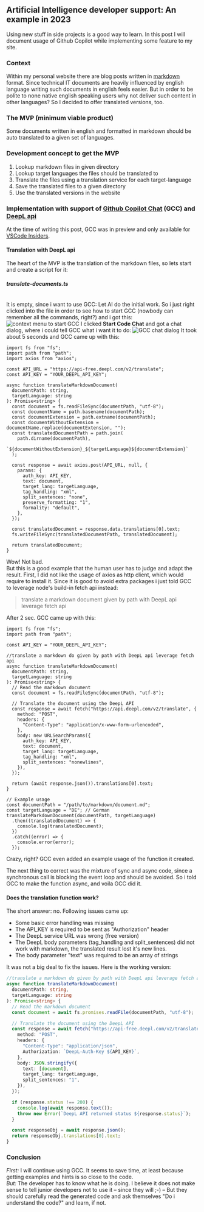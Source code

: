 ## Artificial Intelligence developer support: An example in 2023

Using new stuff in side projects is a good way to learn. In this post I will document usage of Github Copilot while implementing some feature to my site.

### Context

Within my personal website there are blog posts written in [markdown](https://en.wikipedia.org/wiki/Markdown) format. Since technical IT documents are heavily influenced by english language writing such documents in english feels easier. But in order to be polite to none native english speaking users why not deliver such content in other languages? So I decided to offer translated versions, too.

### The MVP (minimum viable product)

Some documents written in english and formatted in markdown should be auto translated to a given set of languages.

### Development concept to get the MVP

1. Lookup markdown files in given directory
1. Lookup target languages the files should be translated to
1. Translate the files using a translation service for each target-language
1. Save the translated files to a given directory
1. Use the translated versions in the website

### Implementation with support of [Github Copilot Chat](https://marketplace.visualstudio.com/items?itemName=GitHub.copilot-chat) (GCC) and [DeepL api](https://www.deepl.com/pro-api)

At the time of writing this post, GCC was in preview and only available for [VSCode Insiders](https://code.visualstudio.com/insiders/).

#### Translation with DeepL api

The heart of the MVP is the translation of the markdown files, so lets start and create a script for it:

##### **translate-documents.ts**

```typescript

```

It is empty, since i want to use GCC: Let AI do the initial work. So i just right clicked into the file in order to see how to start GCC (nowbody can remember all the commands, right?) and i got this:
![context menu to start GCC](/blog/ai-example-01.png)
I clicked **Start Code Chat** and got a chat dialog, where i could tell GCC what i want it to do:
![GCC chat dialog](/blog/ai-example-02.png)
It took about 5 seconds and GCC came up with this:

```
import fs from "fs";
import path from "path";
import axios from "axios";

const API_URL = "https://api-free.deepl.com/v2/translate";
const API_KEY = "YOUR_DEEPL_API_KEY";

async function translateMarkdownDocument(
  documentPath: string,
  targetLanguage: string
): Promise<string> {
  const document = fs.readFileSync(documentPath, "utf-8");
  const documentName = path.basename(documentPath);
  const documentExtension = path.extname(documentPath);
  const documentWithoutExtension = documentName.replace(documentExtension, "");
  const translatedDocumentPath = path.join(
    path.dirname(documentPath),
    `${documentWithoutExtension}_${targetLanguage}${documentExtension}`
  );

  const response = await axios.post(API_URL, null, {
    params: {
      auth_key: API_KEY,
      text: document,
      target_lang: targetLanguage,
      tag_handling: "xml",
      split_sentences: "none",
      preserve_formatting: "1",
      formality: "default",
    },
  });

  const translatedDocument = response.data.translations[0].text;
  fs.writeFileSync(translatedDocumentPath, translatedDocument);

  return translatedDocument;
}

```

Wow! Not bad.  
But this is a good example that the human user has to judge and adapt the result.
First, I did not like the usage of axios as http client, which would require to install it.
Since it is good to avoid extra packages i just told GCC to leverage node's build-in fetch api instead:

> translate a markdown document given by path with DeepL api leverage fetch api

After 2 sec. GCC came up with this:

```
import fs from "fs";
import path from "path";

const API_KEY = "YOUR_DEEPL_API_KEY";

//translate a markdown do given by path with DeepL api leverage fetch api
async function translateMarkdownDocument(
  documentPath: string,
  targetLanguage: string
): Promise<string> {
  // Read the markdown document
  const document = fs.readFileSync(documentPath, "utf-8");

  // Translate the document using the DeepL API
  const response = await fetch("https://api.deepl.com/v2/translate", {
    method: "POST",
    headers: {
      "Content-Type": "application/x-www-form-urlencoded",
    },
    body: new URLSearchParams({
      auth_key: API_KEY,
      text: document,
      target_lang: targetLanguage,
      tag_handling: "xml",
      split_sentences: "nonewlines",
    }),
  });

  return (await response.json()).translations[0].text;
}

// Example usage
const documentPath = "/path/to/markdown/document.md";
const targetLanguage = "DE"; // German
translateMarkdownDocument(documentPath, targetLanguage)
  .then((translatedDocument) => {
    console.log(translatedDocument);
  })
  .catch((error) => {
    console.error(error);
  });
```

Crazy, right? GCC even added an example usage of the function it created.

The next thing to correct was the mixture of sync and async code, since a synchronous call
is blocking the event loop and should be avoided. So i told GCC to make the function async, and voila GCC did it.

#### Does the translation function work?

The short answer: no. Following issues came up:

- Some basic error handling was missing
- The API_KEY is required to be sent as "Authorization" header
- The DeepL service URL was wrong (free version)
- The DeepL body parameters (tag_handling and split_sentences) did not work with markdown, the translated result lost it's new lines.
- The body parameter "text" was required to be an array of strings

It was not a big deal to fix the issues. Here is the working version:

```typescript
//translate a markdown do given by path with DeepL api leverage fetch api
async function translateMarkdownDocument(
  documentPath: string,
  targetLanguage: string
): Promise<string> {
  // Read the markdown document
  const document = await fs.promises.readFile(documentPath, "utf-8");

  // Translate the document using the DeepL API
  const response = await fetch("https://api-free.deepl.com/v2/translate", {
    method: "POST",
    headers: {
      "Content-Type": "application/json",
      Authorization: `DeepL-Auth-Key ${API_KEY}`,
    },
    body: JSON.stringify({
      text: [document],
      target_lang: targetLanguage,
      split_sentences: "1",
    }),
  });

  if (response.status !== 200) {
    console.log(await response.text());
    throw new Error(`DeepL API returned status ${response.status}`);
  }

  const responseObj = await response.json();
  return responseObj.translations[0].text;
}
```

### Conclusion

_First:_ I will continue using GCC. It seems to save time, at least because getting
examples and hints is so close to the code.  
_But:_ The developer has to know what he is doing. I believe it does not make sense
to tell junior developers not to use it – since they will ;-) – But they should
carefully read the generated code and ask themselves "Do i understand the code?" and learn, if not.
